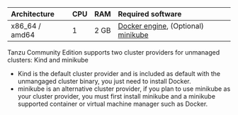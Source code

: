| Architecture   | CPU | RAM  | Required software |
|:---------------|:----|:-----|:------------------|
| x86_64 / amd64 | 1   | 2 GB | [Docker engine](https://docs.docker.com/engine/install), (Optional) [minikube](https://minikube.sigs.k8s.io/docs/start/)|

Tanzu Community Edition supports two cluster providers for unmanaged clusters: Kind and minikube

- Kind is the default cluster provider and is included as default with the unmangaged cluster binary, you just need to install Docker.
- minikube is an alternative cluster provider, if you plan to use minikube as your cluster provider, you must first install minikube and a minikube supported container or virtual machine manager such as Docker.
